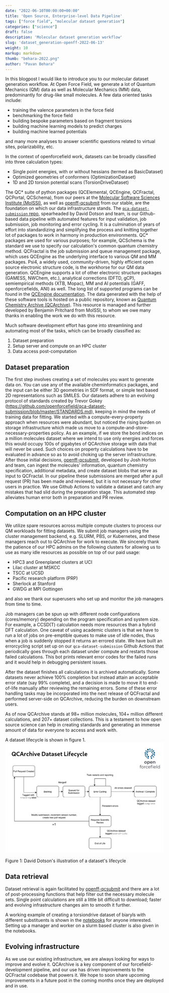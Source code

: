 ```yaml
---
date: "2022-06-10T00:00:00+00:00"
title: 'Open Source, Enterprise-level Data Pipeline'
tags: ["force field", "molecular dataset generation"]
categories: ["science"]
draft: false
description: 'Molecular dataset generation workflow'
slug: 'dataset_generation-openff-2022-06-13'
weight: 10
markup: markdown
thumb: "behara-2022.png"
author: "Pavan Behara"
---
```


In this blogpost I would like to introduce you to our molecular dataset generation workflow. At Open Force Field, we generate a lot of Quantum Mechanics (QM) data as well as Molecular Mechanics (MM) data, predominantly for drug-like small molecules.
A few data oriented tasks include:
- training the valence parameters in the force field
- benchmarking the force field
- building bespoke parameters based on fragment torsions
- building machine learning models to predict charges
- building machine learned potentials

and many more analyses to answer scientific questions related to virtual sites, polarizability, etc.

In the context of openforcefield work, datasets can be broadly classified into three calculation types:
- Single point energies, with or without hessians (termed as BasicDataset)
- Optimized geometries of conformers (OptimizationDataset)
- 1D and 2D torsion potential scans (TorsionDriveDataset)

The QC\* suite of python packages (QCElemental, QCEngine, QCFractal, QCPortal, QCSchema), from our peers at the [Molecular Software Sciences Institute (MolSSI)](https://molssi.org/), as well as [openff-qcsubmit](https://github.com/openforcefield/openff-qcsubmit) from our stable, are the foundation on which our data infrastructure stands.
The [`qca-dataset-submission` repo](https://github.com/openforcefield/qca-dataset-submission), spearheaded by David Dotson and team, is our Github-based data pipeline with automated features for input validation, job submission, job monitoring and error cycling.
It is a culmination of years of effort into standardizing and simplifying the process and knitting together lot of packages to work in harmony in production environments.
QC\* packages are used for various purposes; for example, QCSchema is the standard we use to specify our calculation's common quantum chemistry method.
QCFractal is the job submission and queue management package, which uses QCEngine as the underlying interface to various QM and MM packages.
Psi4, a widely used, community-driven, highly efficient open source electronic structure code, is the workhorse for our QM data generation.
QCEngine supports a lot of other electronic structure packages (GAMESS, NWChem, etc.), analytical corrections (DFTD, gCP), semiempirical methods (XTB, Mopac), MM and AI potentials (GAFF, openforcefields, ANI) as well.
The long list of supported programs can be found in the [QCEngine documentation](https://docs.qcarchive.molssi.org/projects/qcengine/en/latest/program_overview.html).
The data generated with the help of these software tools is hosted on a public repository, known as [Quantum Chemistry Archive (QCArchive)](https://qcarchive.molssi.org/).
This resource is managed and further developed by Benjamin Pritchard from MolSSI, to whom we owe many thanks in enabling the work we do with this resource.

Much software development effort has gone into streamlining and automating most of the tasks, which can be broadly classified as:
1. Dataset preparation
2. Setup server and compute on an HPC cluster
3. Data access post-computation


## Dataset preparation
The first step involves creating a set of molecules you want to generate data on.
You can use any of the available cheminformatics packages, and the input can be either 3D geometries in SDF format, or simple text based 2D representations such as SMILES.
Our datasets adhere to an evolving protocol of standards created by Trevor Gokey (https://github.com/openforcefield/qca-dataset-submission/blob/master/STANDARDS.md), keeping in mind the needs of training data for fitting.
We started with a compute-every-property approach when resources were abundant, but noticed the rising burden on storage infrastructure which made us move to a compute-and-store-necessary-properties policy.
As an example, if we store the bond indices on a million molecules dataset where we intend to use only energies and forces this would occupy 100s of gigabytes of QCArchive storage with data that will never be used.
Such choices on property calculations have to be evaluated in advance so as to avoid choking up the server infrastructure.
After those initial decisions, [openff-qcsubmit](https://github.com/openforcefield/openff-qcsubmit), developed by Josh Horton and team, can ingest the molecules' information, quantum chemistry specification, additional metadata, and create dataset blobs that serve as input to QCFractal.
In our pipeline these submissions are merged after a pull request (PR) has been made and reviewed, but it is not necessary for other users in practice.
We use Github Actions to validate a dataset and catch any mistakes that had slid during the preparation stage.
This automated step alleviates human error both in preparation and PR review. 


## Computation on an HPC cluster
We utilize spare resources across multiple compute clusters to process our QM workloads for fitting datasets.
We submit job managers using the cluster management backend, e.g. SLURM, PBS, or Kubernetes, and these managers reach out to QCArchive for work to execute.
We sincerely thank the patience of our HPC admins on the following clusters for allowing us to use as many idle resources as possible on top of our paid usage:
- HPC3 and Greenplanet clusters at UCI
- Lilac cluster at MSKCC 
- TSCC at UCSD
- Pacific research platform (PRP)
- Sherlock at Stanford
- GWDG at MPI Gottingen

and also we thank our superusers who set up and monitor the job managers from time to time.

Job managers can be spun up with different node configurations (cores/memory) depending on the program specification and system size.
For example, a CCSD(T) calculation needs more resources than a hybrid DFT calculation.
One caveat of using academic clusters is that we have to run a lot of jobs on pre-emptible queues to make use of idle nodes, thus when a job is suddenly stopped it returns an errored state.
We have built an errorcycling script set up on our `qca-dataset-submission` Github Actions that periodically goes through each dataset under compute and restarts those failed calculations.
This bot prints relevant error codes for the failed runs and it would help in debugging persistent issues.

After the dataset finishes all calculations it is archived automatically.
Some datasets never achieve 100% completion but instead attain an acceptable error state (say 99% complete), and a decision is made to move it to end-of-life manually after reviewing the remaining errors.
Some of these error handling tasks may be incorporated into the next release of QCFractal and performed server-side on QCArchive, reducing the burden on downstream users.

As of now QCArchive stands at 98+ million molecules, 104+ million different calculations, and 207+ dataset collections.
This is a testament to how open source science can help in creating standards and generating an immense amount of data for everyone to access and work with. 


A dataset lifecycle is shown in figure 1.
![behara-2022](behara-2022.png "behara-2022")


Figure 1: David Dotson's illustration of a dataset's lifecycle

## Data retrieval 
Dataset retrieval is again facilitated by [openff-qcsubmit](https://docs.openforcefield.org/projects/qcsubmit/en/latest/examples/retrieving-results.html) and there are a lot of post-processing functions that help filter out the necessary molecule sets.
Single point calculations are still a little bit difficult to download; faster and evolving infrastructure changes aim to smooth it further. 

A working example of creating a torsiondrive dataset of biaryls with different substituents is shown in the [notebooks](https://github.com/pavankum/blogpost) for anyone interested. Setting up a manager and worker on a slurm based cluster is also given in the notebooks.

## Evolving infrastructure
As we use our existing infrastructure, we are always looking for ways to improve and evolve it.
QCArchive is a key component of our forcefield-development pipeline, and our use has driven improvements to the QCFractal codebase that powers it.
We hope to soon share upcoming improvements in a future post in the coming months once they are deployed and in use.


